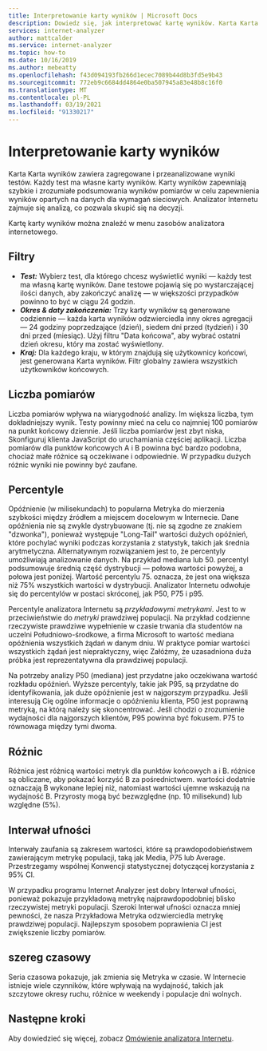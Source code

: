 ```yaml
---
title: Interpretowanie karty wyników | Microsoft Docs
description: Dowiedz się, jak interpretować kartę wyników. Karta Karta wyników zawiera zagregowane i przeanalizowane wyniki testów.
services: internet-analyzer
author: mattcalder
ms.service: internet-analyzer
ms.topic: how-to
ms.date: 10/16/2019
ms.author: mebeatty
ms.openlocfilehash: f43d094193fb266d1ecec7089b44d8b3fd5e9b43
ms.sourcegitcommit: 772eb9c6684dd4864e0ba507945a83e48b8c16f0
ms.translationtype: MT
ms.contentlocale: pl-PL
ms.lasthandoff: 03/19/2021
ms.locfileid: "91330217"
---
```

# <a name="interpreting-your-scorecard"></a>Interpretowanie karty wyników

Karta Karta wyników zawiera zagregowane i przeanalizowane wyniki testów. Każdy test ma własne karty wyników. Karty wyników zapewniają szybkie i zrozumiałe podsumowania wyników pomiarów w celu zapewnienia wyników opartych na danych dla wymagań sieciowych. Analizator Internetu zajmuje się analizą, co pozwala skupić się na decyzji.

Kartę karty wyników można znaleźć w menu zasobów analizatora internetowego. 


## <a name="filters"></a>Filtry

* ***Test:*** Wybierz test, dla którego chcesz wyświetlić wyniki — każdy test ma własną kartę wyników. Dane testowe pojawią się po wystarczającej ilości danych, aby zakończyć analizę — w większości przypadków powinno to być w ciągu 24 godzin. 
* ***Okres & daty zakończenia:*** Trzy karty wyników są generowane codziennie — każda karta wyników odzwierciedla inny okres agregacji — 24 godziny poprzedzające (dzień), siedem dni przed (tydzień) i 30 dni przed (miesiąc). Użyj filtru "Data końcowa", aby wybrać ostatni dzień okresu, który ma zostać wyświetlony. 
* ***Kraj:*** Dla każdego kraju, w którym znajdują się użytkownicy końcowi, jest generowana Karta wyników. Filtr globalny zawiera wszystkich użytkowników końcowych.

## <a name="measurement-count"></a>Liczba pomiarów

Liczba pomiarów wpływa na wiarygodność analizy. Im większa liczba, tym dokładniejszy wynik. Testy powinny mieć na celu co najmniej 100 pomiarów na punkt końcowy dziennie. Jeśli liczba pomiarów jest zbyt niska, Skonfiguruj klienta JavaScript do uruchamiania częściej aplikacji. Liczba pomiarów dla punktów końcowych A i B powinna być bardzo podobna, chociaż małe różnice są oczekiwane i odpowiednie. W przypadku dużych różnic wyniki nie powinny być zaufane.

## <a name="percentiles"></a>Percentyle

Opóźnienie (w milisekundach) to popularna Metryka do mierzenia szybkości między źródłem a miejscem docelowym w Internecie. Dane opóźnienia nie są zwykle dystrybuowane (tj. nie są zgodne ze znakiem "dzwonka"), ponieważ występuje "Long-Tail" wartości dużych opóźnień, które pochylać wyniki podczas korzystania z statystyk, takich jak średnia arytmetyczna. Alternatywnym rozwiązaniem jest to, że percentyly umożliwiają analizowanie danych. Na przykład mediana lub 50. percentyl podsumowuje średnią część dystrybucji — połowa wartości powyżej, a połowa jest poniżej. Wartość percentylu 75. oznacza, że jest ona większa niż 75% wszystkich wartości w dystrybucji. Analizator Internetu odwołuje się do percentylów w postaci skróconej, jak P50, P75 i p95.

Percentyle analizatora Internetu są _przykładowymi metrykami_. Jest to w przeciwieństwie do _metryki_ prawdziwej populacji. Na przykład codzienne rzeczywiste prawdziwe wypełnienie w czasie trwania dla studentów na uczelni Południowo-środkowe, a firma Microsoft to wartość mediana opóźnienia wszystkich żądań w danym dniu. W praktyce pomiar wartości wszystkich żądań jest niepraktyczny, więc Załóżmy, że uzasadniona duża próbka jest reprezentatywna dla prawdziwej populacji.

Na potrzeby analizy P50 (mediana) jest przydatne jako oczekiwana wartość rozkładu opóźnień. Wyższe percentyly, takie jak P95, są przydatne do identyfikowania, jak duże opóźnienie jest w najgorszym przypadku. Jeśli interesują Cię ogólne informacje o opóźnieniu klienta, P50 jest poprawną metryką, na którą należy się skoncentrować. Jeśli chodzi o zrozumienie wydajności dla najgorszych klientów, P95 powinna być fokusem. P75 to równowaga między tymi dwoma.


## <a name="deltas"></a>Różnic

Różnica jest różnicą wartości metryk dla punktów końcowych a i B. różnice są obliczane, aby pokazać korzyść B za pośrednictwem. wartości dodatnie oznaczają B wykonane lepiej niż, natomiast wartości ujemne wskazują na wydajność B. Przyrosty mogą być bezwzględne (np. 10 milisekund) lub względne (5%).

## <a name="confidence-interval"></a>Interwał ufności 

Interwały zaufania są zakresem wartości, które są prawdopodobieństwem zawierającym metrykę populacji, taką jak Media, P75 lub Average. Przestrzegamy wspólnej Konwencji statystycznej dotyczącej korzystania z 95% CI.

W przypadku programu Internet Analyzer jest dobry Interwał ufności, ponieważ pokazuje przykładową metrykę najprawdopodobniej blisko rzeczywistej metryki populacji. Szeroki Interwał ufności oznacza mniej pewności, że nasza Przykładowa Metryka odzwierciedla metrykę prawdziwej populacji. Najlepszym sposobem poprawienia CI jest zwiększenie liczby pomiarów.

## <a name="time-series"></a>szereg czasowy 

Seria czasowa pokazuje, jak zmienia się Metryka w czasie. W Internecie istnieje wiele czynników, które wpływają na wydajność, takich jak szczytowe okresy ruchu, różnice w weekendy i populacje dni wolnych.


## <a name="next-steps"></a>Następne kroki

Aby dowiedzieć się więcej, zobacz [Omówienie analizatora Internetu](internet-analyzer-overview.md).
